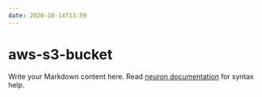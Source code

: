 ```yaml
---
date: 2020-10-14T13:59
---
```


# aws-s3-bucket

Write your Markdown content here. Read [neuron documentation](https://neuron.zettel.page/2011404.html) for syntax help.


